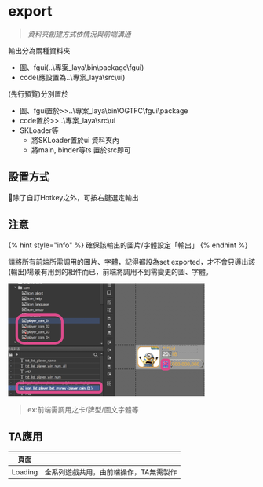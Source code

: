 # export

> _資料夾創建方式依情況與前端溝通_

輸出分為兩種資料夾

* 圖、fgui\(..\專案\_laya\bin\package\fgui\)
* code\(應設置為..\專案\_laya\src\ui\)

\(先行預覽\)分別置於

* 圖、fgui置於&gt;&gt;..\專案\_laya\bin\OGTFC\fgui\package
* code置於&gt;&gt;..\專案\_laya\src\ui
* SKLoader等
  * 將SKLoader置於ui 資料夾內
  * 將main, binder等ts 置於src即可

## 設置方式

除了自訂Hotkey之外，可按右鍵選定輸出

## 注意

{% hint style="info" %}
確保該輸出的圖片/字體設定「輸出」
{% endhint %}

請將所有前端所需調用的圖片、字體，記得都設為set exported，才不會只導出該\(輸出\)場景有用到的組件而已，前端將調用不到需變更的圖、字體。

![](.gitbook/assets/images_exported.png)

> ex:前端需調用之卡/牌型/圖文字體等

## TA應用

| 頁面 |  |
| :---: | :--- |
| Loading | 全系列遊戲共用，由前端操作，TA無需製作 |

